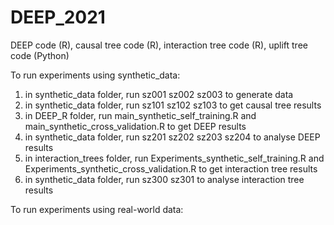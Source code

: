 # DEEP_2021
DEEP code (R), causal tree code (R), interaction tree code (R), uplift tree code (Python)

To run experiments using synthetic_data:
1. in synthetic_data folder, run sz001 sz002 sz003 to generate data
2. in synthetic_data folder, run sz101 sz102 sz103 to get causal tree results
3. in DEEP_R folder, run main_synthetic_self_training.R and main_synthetic_cross_validation.R to get DEEP results
4. in synthetic_data folder, run sz201 sz202 sz203 sz204 to analyse DEEP results
5. in interaction_trees folder, run Experiments_synthetic_self_training.R and Experiments_synthetic_cross_validation.R to get interaction tree results
6. in synthetic_data folder, run sz300 sz301 to analyse interaction tree results

To run experiments using real-world data:

